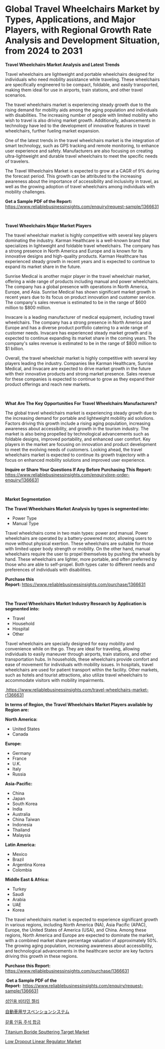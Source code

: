 <p><h1>Global Travel Wheelchairs Market by Types, Applications, and Major Players, with Regional Growth Rate Analysis and Development Situation, from 2024 to 2031</h1></p><p><strong>Travel Wheelchairs Market Analysis and Latest Trends</strong></p>
<p><p>Travel wheelchairs are lightweight and portable wheelchairs designed for individuals who need mobility assistance while traveling. These wheelchairs are specifically engineered to be compact, foldable, and easily transported, making them ideal for use in airports, train stations, and other travel scenarios.</p><p>The travel wheelchairs market is experiencing steady growth due to the rising demand for mobility aids among the aging population and individuals with disabilities. The increasing number of people with limited mobility who wish to travel is also driving market growth. Additionally, advancements in technology have led to the development of innovative features in travel wheelchairs, further fueling market expansion.</p><p>One of the latest trends in the travel wheelchairs market is the integration of smart technology, such as GPS tracking and remote monitoring, to enhance user experience and safety. Manufacturers are also focusing on creating ultra-lightweight and durable travel wheelchairs to meet the specific needs of travelers.</p><p>The Travel Wheelchairs Market is expected to grow at a CAGR of 9% during the forecast period. This growth can be attributed to the increasing awareness about the importance of accessibility and inclusivity in travel, as well as the growing adoption of travel wheelchairs among individuals with mobility challenges.</p></p>
<p><strong>Get a Sample PDF of the Report:&nbsp;</strong> <a href="https://www.reliablebusinessinsights.com/enquiry/request-sample/1366631">https://www.reliablebusinessinsights.com/enquiry/request-sample/1366631</a></p>
<p>&nbsp;</p>
<p><strong>Travel Wheelchairs Major Market Players</strong></p>
<p><p>The travel wheelchair market is highly competitive with several key players dominating the industry. Karman Healthcare is a well-known brand that specializes in lightweight and foldable travel wheelchairs. The company has a strong presence in North America and Europe and is known for its innovative designs and high-quality products. Karman Healthcare has experienced steady growth in recent years and is expected to continue to expand its market share in the future.</p><p>Sunrise Medical is another major player in the travel wheelchair market, offering a wide range of products including manual and power wheelchairs. The company has a global presence with operations in North America, Europe, and Asia. Sunrise Medical has shown significant market growth in recent years due to its focus on product innovation and customer service. The company's sales revenue is estimated to be in the range of $600 million to $800 million.</p><p>Invacare is a leading manufacturer of medical equipment, including travel wheelchairs. The company has a strong presence in North America and Europe and has a diverse product portfolio catering to a wide range of customer needs. Invacare has experienced steady market growth and is expected to continue expanding its market share in the coming years. The company's sales revenue is estimated to be in the range of $800 million to $1 billion.</p><p>Overall, the travel wheelchair market is highly competitive with several key players leading the industry. Companies like Karman Healthcare, Sunrise Medical, and Invacare are expected to drive market growth in the future with their innovative products and strong market presence. Sales revenue for these companies is expected to continue to grow as they expand their product offerings and reach new markets.</p></p>
<p>&nbsp;</p>
<p><strong>What Are The Key Opportunities For Travel Wheelchairs Manufacturers?</strong></p>
<p><p>The global travel wheelchairs market is experiencing steady growth due to the increasing demand for portable and lightweight mobility aid solutions. Factors driving this growth include a rising aging population, increasing awareness about accessibility, and growth in the tourism industry. The market is also being propelled by technological advancements such as foldable designs, improved portability, and enhanced user comfort. Key players in the market are focusing on innovation and product development to meet the evolving needs of customers. Looking ahead, the travel wheelchairs market is expected to continue its growth trajectory with a focus on enhanced mobility solutions and improved user experience.</p></p>
<p><strong>Inquire or Share Your Questions If Any Before Purchasing This Report:</strong> <a href="https://www.reliablebusinessinsights.com/enquiry/pre-order-enquiry/1366631">https://www.reliablebusinessinsights.com/enquiry/pre-order-enquiry/1366631</a></p>
<p>&nbsp;</p>
<p><strong>Market Segmentation</strong></p>
<p><strong>The Travel Wheelchairs Market Analysis by types is segmented into:</strong></p>
<p><ul><li>Power Type</li><li>Manual Type</li></ul></p>
<p><p>Travel wheelchairs come in two main types: power and manual. Power wheelchairs are operated by a battery-powered motor, allowing users to move without physical exertion. These wheelchairs are suitable for those with limited upper body strength or mobility. On the other hand, manual wheelchairs require the user to propel themselves by pushing the wheels by hand. These wheelchairs are lighter, more portable, and often preferred by those who are able to self-propel. Both types cater to different needs and preferences of individuals with disabilities.</p></p>
<p><strong>Purchase this Report:&nbsp;</strong><a href="https://www.reliablebusinessinsights.com/purchase/1366631">https://www.reliablebusinessinsights.com/purchase/1366631</a></p>
<p>&nbsp;</p>
<p><strong>The Travel Wheelchairs Market Industry Research by Application is segmented into:</strong></p>
<p><ul><li>Travel</li><li>Household</li><li>Hospital</li><li>Other</li></ul></p>
<p><p>Travel wheelchairs are specially designed for easy mobility and convenience while on the go. They are ideal for traveling, allowing individuals to easily maneuver through airports, train stations, and other transportation hubs. In households, these wheelchairs provide comfort and ease of movement for individuals with mobility issues. In hospitals, travel wheelchairs are used for patient transport within the facility. Other markets, such as hotels and tourist attractions, also utilize travel wheelchairs to accommodate visitors with mobility impairments.</p></p>
<p><a href="https://www.reliablebusinessinsights.com/travel-wheelchairs-market-r1366631">&nbsp;https://www.reliablebusinessinsights.com/travel-wheelchairs-market-r1366631</a></p>
<p><strong>In terms of Region, the Travel Wheelchairs Market Players available by Region are:</strong></p>
<p>
    <p> <strong> North America: </strong>
        <ul>
            <li>United States</li>
            <li>Canada</li>
        </ul>
        </p> 
    <p> <strong> Europe: </strong>
        <ul>
            <li>Germany</li>
            <li>France</li>
            <li>U.K.</li>
            <li>Italy</li>
            <li>Russia</li>
        </ul>
        </p> 
    <p> <strong> Asia-Pacific: </strong>
        <ul>
            <li>China</li>
            <li>Japan</li>
            <li>South Korea</li>
            <li>India</li>
            <li>Australia</li>
            <li>China Taiwan</li>
            <li>Indonesia</li>
            <li>Thailand</li>
            <li>Malaysia</li>
        </ul>
        </p> 
    <p> <strong> Latin America: </strong>
        <ul>
            <li>Mexico</li>
            <li>Brazil</li>
            <li>Argentina Korea</li>
            <li>Colombia</li>
        </ul>
        </p> 
    <p> <strong> Middle East & Africa: </strong>
        <ul>
            <li>Turkey</li>
            <li>Saudi</li>
            <li>Arabia</li>
            <li>UAE</li>
            <li>Korea</li>
        </ul>
    </p>
    </p>
<p><p>The travel wheelchairs market is expected to experience significant growth in various regions, including North America (NA), Asia Pacific (APAC), Europe, the United States of America (USA), and China. Among these regions, North America and Europe are expected to dominate the market, with a combined market share percentage valuation of approximately 50%. The growing aging population, increasing awareness about accessibility, and technological advancements in the healthcare sector are key factors driving this growth in these regions.</p></p>
<p><strong>Purchase this Report: </strong><a href="https://www.reliablebusinessinsights.com/purchase/1366631">https://www.reliablebusinessinsights.com/purchase/1366631</a></p>
<p>&nbsp;<strong>Get a Sample PDF of the Report:&nbsp;&nbsp;</strong><a href="https://www.reliablebusinessinsights.com/enquiry/request-sample/1366631">https://www.reliablebusinessinsights.com/enquiry/request-sample/1366631</a></p>
<p><strong></strong></p>
<p><p><a href="https://medium.com/@obiemante1922/%EC%84%B1%EC%9D%B8-%EB%B9%84%ED%83%80%EB%AF%BC-%EA%B5%AC%EB%AF%B8-%EC%8B%9C%EC%9E%A5-%EC%A1%B0%EC%82%AC-%EB%B3%B4%EA%B3%A0%EC%84%9C-%EC%97%AD%EC%82%AC-%EB%B0%8F-2024%EB%85%84%EB%B6%80%ED%84%B0-2031%EB%85%84%EA%B9%8C%EC%A7%80%EC%9D%98-%EC%98%88%EC%B8%A1-b47393e77b23">성인용 비타민 젤리</a></p><p><a href="https://medium.com/@akio198300/%E8%87%AA%E5%8B%95%E8%BB%8A%E3%82%B5%E3%82%B9%E3%83%9A%E3%83%B3%E3%82%B7%E3%83%A7%E3%83%B3%E3%82%B7%E3%82%B9%E3%83%86%E3%83%A0%E5%B8%82%E5%A0%B4%E3%81%AE%E5%88%86%E6%9E%90%E3%81%A82024%E5%B9%B4%E3%81%8B%E3%82%892031%E5%B9%B4%E3%81%BE%E3%81%A7%E3%81%AE%E3%82%B5%E3%82%A4%E3%82%BA%E4%BA%88%E6%B8%AC-ad8e8e20dcfc">自動車用サスペンションシステム</a></p><p><a href="https://medium.com/@jeralderzog65756e/%EA%B0%A4%EB%A6%AC%EC%9B%80-%EC%9D%B8%EB%93%90-%EC%A3%BC%EC%84%9D-%ED%95%A9%EA%B8%88-%EC%8B%9C%EC%9E%A5-%EB%8F%99%ED%96%A5-%EB%B0%8F-%EC%8B%9C%EC%9E%A5-%EB%B6%84%EC%84%9D%EC%9D%80-2024-2031%EB%85%84%EA%B9%8C%EC%A7%80-%EC%98%88%EC%B8%A1%EB%90%A9%EB%8B%88%EB%8B%A4-e84b4babb946">갈륨 인듐 주석 합금</a></p><p><a href="https://github.com/flwellarose/Market-Research-Report-List-1/blob/main/titanium-boride-sputtering-target-market.md">Titanium Boride Sputtering Target Market</a></p><p><a href="https://www.linkedin.com/pulse/low-dropout-linear-regulator-market-investigation-amp-industry-uhxte">Low Dropout Linear Regulator Market</a></p></p>